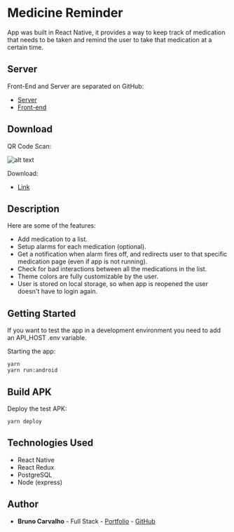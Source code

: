 # Medicine Reminder

App was built in React Native, it provides a way to keep track of medication that needs to be taken and remind the user to take that medication at a certain time.

## Server

Front-End and Server are separated on GitHub:

* [Server](https://github.com/BrunoCDev/medicine-reminder-api)
* [Front-end](https://github.com/BrunoCDev/medicine-reminder-app)

## Download

QR Code Scan:

![alt text](http://www.droidbin.com/p1c7h3tc876o512gc1uvcfe0aie3.png)

Download:

* [Link](http://www.droidbin.com/p1c7h3tc876o512gc1uvcfe0aie3)

## Description

Here are some of the features:

* Add medication to a list.
* Setup alarms for each medication (optional).
* Get a notification when alarm fires off, and redirects user to that specific medication page (even if app is not running).
* Check for bad interactions between all the medications in the list.
* Theme colors are fully customizable by the user.
* User is stored on local storage, so when app is reopened the user doesn't have to login again.

## Getting Started

If you want to test the app in a development environment you need to add an API_HOST .env variable.

Starting the app:

```
yarn
yarn run:android
```

## Build APK

Deploy the test APK:

```
yarn deploy
```

## Technologies Used

* React Native
* React Redux
* PostgreSQL
* Node (express)

## Author

* **Bruno Carvalho** - Full Stack - [Portfolio](https://brunoc.me/) - [GitHub](https://github.com/Brunocdev)
